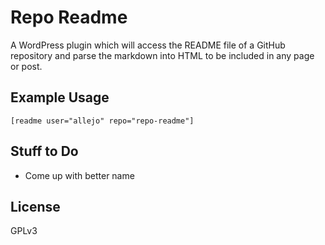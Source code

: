 Repo Readme
===========

A WordPress plugin which will access the README file of a GitHub repository and parse the markdown into HTML to be included in any page or post.


Example Usage
-------------

	[readme user="allejo" repo="repo-readme"]
	
Stuff to Do
-----------

- Come up with better name
	
License
-------

GPLv3